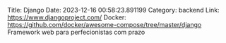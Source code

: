 Title: Django
Date: 2023-12-16 00:58:23.891199
Category: backend
Link: https://www.djangoproject.com/
Docker: https://github.com/docker/awesome-compose/tree/master/django
Framework web para perfecionistas com prazo
